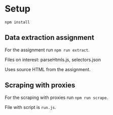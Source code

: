 # Setup

`npm install`


## Data extraction assignment
For the assignment run `npm run extract`.

Files on interest: parseHtmls.js, selectors.json

Uses source HTML from the assignment.


## Scraping with proxies

For the scraping with proxies run `npm run scrape`.

File with script is `run.js`.


